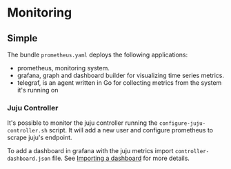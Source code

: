 # Monitoring

## Simple

The bundle `prometheus.yaml` deploys the following applications:

* prometheus, monitoring system.
* grafana, graph and dashboard builder for visualizing
time series metrics.
* telegraf, is an agent written in Go for collecting metrics from the system
  it's running on

### Juju Controller

It's possible to monitor the juju controller running the
`configure-juju-controller.sh` script. It will add a new user and configure
prometheus to scrape juju's endpoint.

To add a dashboard in grafana with the juju metrics import
`controller-dashboard.json` file. See [Importing a
dashboard](http://docs.grafana.org/reference/export_import/#importing-a-dashboard)
for more details.
